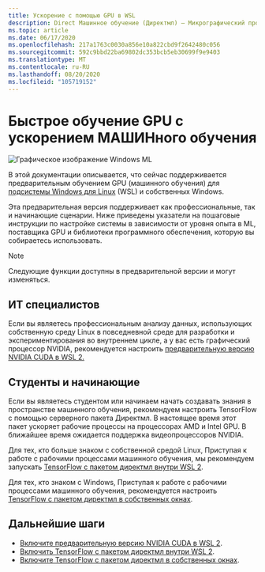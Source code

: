 ```yaml
---
title: Ускорение с помощью GPU в WSL
description: Direct Машинное обучение (Директмл) — Микрографический процессор — акцеллератион в подсистеме Windows для Linux
ms.topic: article
ms.date: 06/17/2020
ms.openlocfilehash: 217a1763c0030a856e10a822cbd9f2642480c056
ms.sourcegitcommit: 592c9bbd22ba69802dc353bcb5eb30699f9e9403
ms.translationtype: MT
ms.contentlocale: ru-RU
ms.lasthandoff: 08/20/2020
ms.locfileid: "105719152"
---
```

# <a name="gpu-accelerated-ml-training"></a>Быстрое обучение GPU с ускорением МАШИНного обучения

![Графическое изображение Windows ML](images/winml-graphic.png)

В этой документации описывается, что сейчас поддерживается предварительным обучением GPU (машинного обучения) для [подсистемы Windows для Linux](/windows/wsl/about) (WSL) и собственных Windows.  

Эта предварительная версия поддерживает как профессиональные, так и начинающие сценарии. Ниже приведены указатели на пошаговые инструкции по настройке системы в зависимости от уровня опыта в ML, поставщика GPU и библиотеки программного обеспечения, которую вы собираетесь использовать. 

> [!NOTE]
> Следующие функции доступны в предварительной версии и могут изменяться.


## <a name="professionals"></a>ИТ специалистов

Если вы являетесь профессиональным анализу данных, использующих собственную среду Linux в повседневной среде для разработки и экспериментирования во внутреннем цикле, а у вас есть графический процессор NVIDIA, рекомендуется настроить [предварительную версию NVIDIA CUDA в WSL 2.](gpu-cuda-in-wsl.md)

## <a name="students-and-beginners"></a>Студенты и начинающие 

Если вы являетесь студентом или начинаем начать создавать знания в пространстве машинного обучения, рекомендуем настроить TensorFlow с помощью серверного пакета Директмл. В настоящее время этот пакет ускоряет рабочие процессы на процессорах AMD и Intel GPU. В ближайшее время ожидается поддержка видеопроцессоров NVIDIA. 

Для тех, кто больше знаком с собственной средой Linux, Приступая к работе с рабочими процессами машинного обучения, мы рекомендуем запускать [TensorFlow с пакетом директмл внутри WSL 2](gpu-tensorflow-wsl.md). 

Для тех, кто знаком с Windows, Приступая к работе с рабочими процессами машинного обучения, рекомендуется настроить [TensorFlow с пакетом директмл в собственных окнах](gpu-tensorflow-windows.md). 

## <a name="next-steps"></a>Дальнейшие шаги

* [Включите предварительную версию NVIDIA CUDA в WSL 2](gpu-cuda-in-wsl.md).
* [Включить TensorFlow с пакетом директмл внутри WSL 2](gpu-tensorflow-wsl.md).
* [Включите TensorFlow с пакетом директмл в собственных окнах](gpu-tensorflow-windows.md).